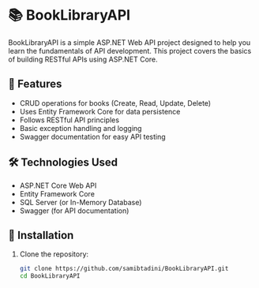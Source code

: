 # 📚 BookLibraryAPI

BookLibraryAPI is a simple ASP.NET Web API project designed to help you learn the fundamentals of API development. This project covers the basics of building RESTful APIs using ASP.NET Core.

## 🚀 Features
- CRUD operations for books (Create, Read, Update, Delete)
- Uses Entity Framework Core for data persistence
- Follows RESTful API principles
- Basic exception handling and logging
- Swagger documentation for easy API testing

## 🛠️ Technologies Used
- ASP.NET Core Web API
- Entity Framework Core
- SQL Server (or In-Memory Database)
- Swagger (for API documentation)

## 🔧 Installation

1. Clone the repository:
   ```sh
   git clone https://github.com/samibtadini/BookLibraryAPI.git
   cd BookLibraryAPI
